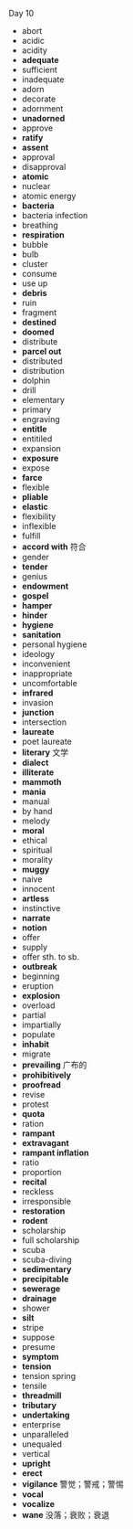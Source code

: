 Day 10

- abort
- acidic
- acidity
- **adequate**
- sufficient
- inadequate
- adorn
- decorate
- adornment
- **unadorned**
- approve
- **ratify**
- **assent**
- approval
- disapproval
- **atomic**
- nuclear
- atomic energy
- **bacteria**
- bacteria infection
- breathing
- **respiration**
- bubble
- bulb
- cluster
- consume
- use up
- **debris**
- ruin
- fragment
- **destined**
- **doomed**
- distribute
- **parcel out**
- distributed
- distribution
- dolphin
- drill
- elementary
- primary
- engraving
- **entitle**
- entitiled
- expansion
- **exposure**
- expose
- **farce**
- flexible
- **pliable**
- **elastic**
- flexibility
- inflexible
- fulfill
- **accord with** 符合
- gender
- **tender**
- genius
- **endowment**
- **gospel**
- **hamper**
- **hinder**
- **hygiene**
- **sanitation**
- personal hygiene
- ideology
- inconvenient
- inappropriate
- uncomfortable
- **infrared**
- invasion
- **junction**
- intersection
- **laureate**
- poet laureate
- **literary** 文学
- **dialect**
- **illiterate**
- **mammoth**
- **mania**
- manual
- by hand
- melody
- **moral**
- ethical
- spiritual
- morality
- **muggy**
- naive
- innocent
- **artless**
- instinctive
- **narrate**
- **notion**
- offer
- supply
- offer sth. to sb.
- **outbreak**
- beginning
- eruption
- **explosion**
- overload
- partial
- impartially
- populate
- **inhabit**
- migrate
- **prevailing** 广布的
- **prohibitively**
- **proofread**
- revise
- protest
- **quota**
- ration
- **rampant**
- **extravagant**
- **rampant inflation**
- ratio
- proportion
- **recital**
- reckless
- irresponsible
- **restoration**
- **rodent**
- scholarship
- full scholarship
- scuba
- scuba-diving
- **sedimentary**
- **precipitable**
- **sewerage**
- **drainage**
- shower
- **silt**
- stripe
- suppose
- presume
- **symptom**
- **tension**
- tension spring
- tensile
- **threadmill**
- **tributary**
- **undertaking**
- enterprise
- unparalleled
- unequaled
- vertical
- **upright**
- **erect**
- **vigilance** 警觉；警戒；警惕
- **vocal**
- **vocalize**
- **wane** 没落；衰败；衰退








